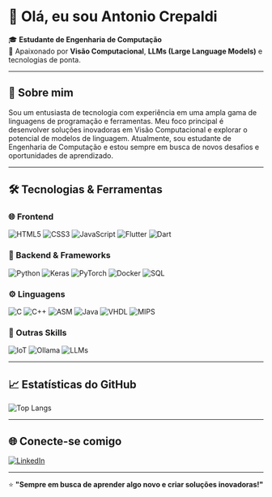 # 👋 Olá, eu sou Antonio Crepaldi

🎓 **Estudante de Engenharia de Computação**  
🌟 Apaixonado por **Visão Computacional**, **LLMs (Large Language Models)** e tecnologias de ponta.

---

## 🚀 Sobre mim
Sou um entusiasta de tecnologia com experiência em uma ampla gama de linguagens de programação e ferramentas. Meu foco principal é desenvolver soluções inovadoras em Visão Computacional e explorar o potencial de modelos de linguagem. Atualmente, sou estudante de Engenharia de Computação e estou sempre em busca de novos desafios e oportunidades de aprendizado.

---

## 🛠️ Tecnologias & Ferramentas

### 🌐 Frontend
![HTML5](https://img.shields.io/badge/-HTML5-E34F26?logo=html5&logoColor=white&style=flat)
![CSS3](https://img.shields.io/badge/-CSS3-1572B6?logo=css3&logoColor=white&style=flat)
![JavaScript](https://img.shields.io/badge/-JavaScript-F7DF1E?logo=javascript&logoColor=black&style=flat)
![Flutter](https://img.shields.io/badge/-Flutter-02569B?logo=flutter&logoColor=white&style=flat)
![Dart](https://img.shields.io/badge/-Dart-0175C2?logo=dart&logoColor=white&style=flat)

### 🔧 Backend & Frameworks
![Python](https://img.shields.io/badge/-Python-3776AB?logo=python&logoColor=white&style=flat)
![Keras](https://img.shields.io/badge/-Keras-D00000?logo=keras&logoColor=white&style=flat)
![PyTorch](https://img.shields.io/badge/-PyTorch-EE4C2C?logo=pytorch&logoColor=white&style=flat)
![Docker](https://img.shields.io/badge/-Docker-2496ED?logo=docker&logoColor=white&style=flat)
![SQL](https://img.shields.io/badge/-SQL-4479A1?logo=sql&logoColor=white&style=flat)

### ⚙️ Linguagens
![C](https://img.shields.io/badge/-C-A8B9CC?logo=c&logoColor=black&style=flat)
![C++](https://img.shields.io/badge/-C++-00599C?logo=cplusplus&logoColor=white&style=flat)
![ASM](https://img.shields.io/badge/-Assembly-525252?logo=logitech&logoColor=white&style=flat)
![Java](https://img.shields.io/badge/-Java-007396?logo=java&logoColor=white&style=flat)
![VHDL](https://img.shields.io/badge/-VHDL-008080?logo=verilog&logoColor=white&style=flat)
![MIPS](https://img.shields.io/badge/-MIPS-000000?logo=processor&logoColor=white&style=flat)

### 🌟 Outras Skills
![IoT](https://img.shields.io/badge/-IoT-00D1FF?logo=raspberrypi&logoColor=white&style=flat)
![Ollama](https://img.shields.io/badge/-Ollama-1B1F24?logo=data&logoColor=white&style=flat)
![LLMs](https://img.shields.io/badge/-LLM-1F74BD?logo=openai&logoColor=white&style=flat)

---

## 📈 Estatísticas do GitHub

![Top Langs](https://github-readme-stats.vercel.app/api/top-langs/?username=CrepaldiZeb&layout=compact&theme=dark)

---

## 🌐 Conecte-se comigo
[![LinkedIn](https://img.shields.io/badge/-LinkedIn-0A66C2?logo=linkedin&logoColor=white&style=flat)](https://www.linkedin.com/in/antonio-crepaldi-45959b18b/)


---

⭐ **"Sempre em busca de aprender algo novo e criar soluções inovadoras!"**
